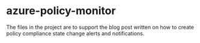 # azure-policy-monitor

The files in the project are to support the blog post written on how to create policy compliance state change alerts and notifications.
